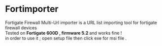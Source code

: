 # Fortimporter
Fortigate Firewall Multi-Url importer is a URL list importing tool for fortigate firewall devices  </br>
Tested on <b>Fortigate 600D , firmware 5.2 </b>and works fine ! </br>
in order to use it ; open setup file then click exe for msi file . 


